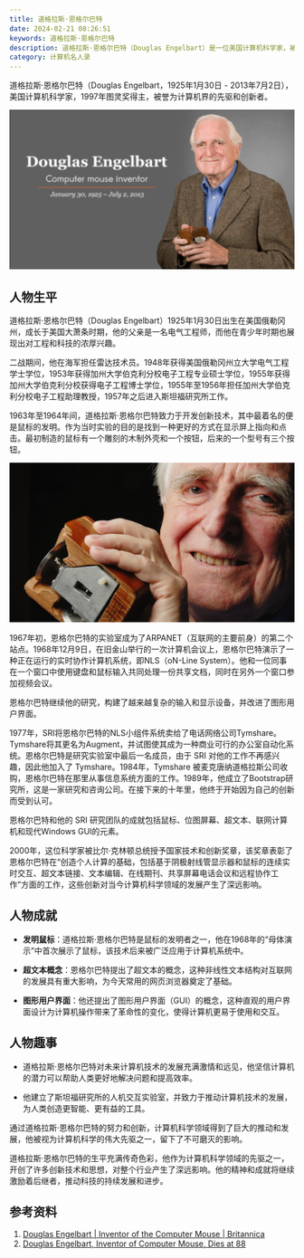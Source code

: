 ```yaml
---
title: 道格拉斯·恩格尔巴特
date: 2024-02-21 08:26:51
keywords: 道格拉斯·恩格尔巴特
description: 道格拉斯·恩格尔巴特（Douglas Engelbart）是一位美国计算机科学家，被誉为计算机界的先驱和创新者。
category: 计算机名人录
---
```


道格拉斯·恩格尔巴特（Douglas Engelbart，1925年1月30日 - 2013年7月2日），美国计算机科学家，1997年图灵奖得主，被誉为计算机界的先驱和创新者。

![douglas-engelbart](20240221-douglas-engelbart/douglas-engelbart.png)


## 人物生平

道格拉斯·恩格尔巴特（Douglas Engelbart）1925年1月30日出生在美国俄勒冈州，成长于美国大萧条时期，他的父亲是一名电气工程师，而他在青少年时期也展现出对工程和科技的浓厚兴趣。

二战期间，他在海军担任雷达技术员。1948年获得美国俄勒冈州立大学电气工程学士学位，1953年获得加州大学伯克利分校电子工程专业硕士学位，1955年获得加州大学伯克利分校获得电子工程博士学位，1955年至1956年担任加州大学伯克利分校电子工程助理教授，1957年之后进入斯坦福研究所工作。

1963年至1964年间，道格拉斯·恩格尔巴特致力于开发创新技术，其中最着名的便是鼠标的发明。作为当时实验的目的是找到一种更好的方式在显示屏上指向和点击。最初制造的鼠标有一个雕刻的木制外壳和一个按钮，后来的一个型号有三个按钮。

![image-20240221190505786](20240221-douglas-engelbart/image-20240221190505786.png)

1967年初，恩格尔巴特的实验室成为了ARPANET（互联网的主要前身）的第二个站点。1968年12月9日，在旧金山举行的一次计算机会议上，恩格尔巴特演示了一种正在运行的实时协作计算机系统，即NLS（oN-Line System）。他和一位同事在一个窗口中使用键盘和鼠标输入共同处理一份共享文档，同时在另外一个窗口参加视频会议。

恩格尔巴特继续他的研究，构建了越来越复杂的输入和显示设备，并改进了图形用户界面。

1977年，SRI将恩格尔巴特的NLS小组件系统卖给了电话网络公司Tymshare。Tymshare将其更名为Augment，并试图使其成为一种商业可行的办公室自动化系统。恩格尔巴特是研究实验室中最后一名成员，由于 SRI 对他的工作不再感兴趣，因此他加入了 Tymshare。1984年，Tymshare 被麦克唐纳道格拉斯公司收购，恩格尔巴特在那里从事信息系统方面的工作。1989年，他成立了Bootstrap研究所，这是一家研究和咨询公司。在接下来的十年里，他终于开始因为自己的创新而受到认可。

恩格尔巴特和他的 SRI 研究团队的成就包括鼠标、位图屏幕、超文本、联网计算机和现代Windows GUI的元素。

2000年，这位科学家被比尔·克林顿总统授予国家技术和创新奖章，该奖章表彰了恩格尔巴特在“创造个人计算的基础，包括基于阴极射线管显示器和鼠标的连续实时交互、超文本链接、文本编辑、在线期刊、共享屏幕电话会议和远程协作工作”方面的工作，这些创新对当今计算机科学领域的发展产生了深远影响。

## 人物成就
- **发明鼠标**：道格拉斯·恩格尔巴特是鼠标的发明者之一，他在1968年的“母体演示”中首次展示了鼠标，该技术后来被广泛应用于计算机系统中。

- **超文本概念**：恩格尔巴特提出了超文本的概念，这种非线性文本结构对互联网的发展具有重大影响，为今天常用的网页浏览器奠定了基础。

- **图形用户界面**：他还提出了图形用户界面（GUI）的概念，这种直观的用户界面设计为计算机操作带来了革命性的变化，使得计算机更易于使用和交互。

## 人物趣事
- 道格拉斯·恩格尔巴特对未来计算机技术的发展充满激情和远见，他坚信计算机的潜力可以帮助人类更好地解决问题和提高效率。

- 他建立了斯坦福研究所的人机交互实验室，并致力于推动计算机技术的发展，为人类创造更智能、更有益的工具。

通过道格拉斯·恩格尔巴特的努力和创新，计算机科学领域得到了巨大的推动和发展，他被视为计算机科学的伟大先驱之一，留下了不可磨灭的影响。

道格拉斯·恩格尔巴特的生平充满传奇色彩，他作为计算机科学领域的先驱之一，开创了许多创新技术和思想，对整个行业产生了深远影响。他的精神和成就将继续激励着后继者，推动科技的持续发展和进步。

## 参考资料

1. [Douglas Engelbart | Inventor of the Computer Mouse | Britannica](https://www.britannica.com/biography/Douglas-Engelbart)
2. [Douglas Engelbart, Inventor of Computer Mouse, Dies at 88](https://www.pcmag.com/news/douglas-engelbart-inventor-of-computer-mouse-dies-at-88)
